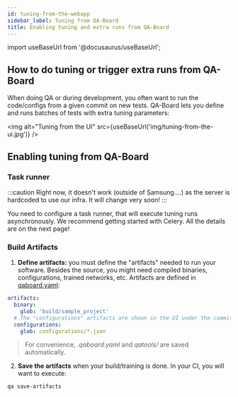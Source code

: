 ```yaml
---
id: tuning-from-the-webapp
sidebar_label: Tuning from QA-Board
title: Enabling tuning and extra runs from QA-Board
---
```

import useBaseUrl from '@docusaurus/useBaseUrl';


## How to do tuning or trigger extra runs from QA-Board
When doing QA or during development, you often want to run the code/configs from a given commit on new tests. QA-Board lets you define and runs batches of tests with extra tuning parameters:

<img alt="Tuning from the UI" src={useBaseUrl('img/tuning-from-the-ui.jpg')} />

## Enabling tuning from QA-Board
### Task runner
:::caution
Right now, it doesn't work (outside of Samsung....) as the server is hardcoded to use our infra. It will change very soon!
:::

You need to configure a task runner, that will execute tuning runs asynchronously. We recommend getting started with Celery. All the details are on the next page!


### Build Artifacts
1. **Define artifacts:** you must define the "artifacts" needed to run your software. Besides the source, you might need compiled binaries, configurations, trained networks, etc. Artifacts are defined in [qaboard.yaml](https://github.com/Samsung/qaboard/blob/master/qatools/sample_project/qaboard.yaml#L85):

```yaml
artifacts:
  binary:
    glob: 'build/sample_project'
  # The "configurations" artifacts are shown in the UI under the commit's "Configuration" tab
  configurations:
    glob: configurations/*.json
```

> For convenience, *.qaboard.yaml* and *qatools/* are saved automatically.

2. **Save the artifacts** when your build/training is done. In your CI, you will want to execute:

```bash
qa save-artifacts
```

